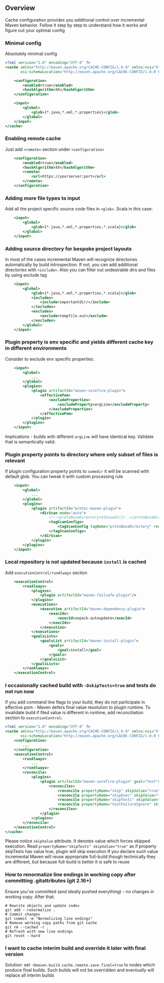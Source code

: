 <!---
 Licensed to the Apache Software Foundation (ASF) under one or more
 contributor license agreements.  See the NOTICE file distributed with
 this work for additional information regarding copyright ownership.
 The ASF licenses this file to You under the Apache License, Version 2.0
 (the "License"); you may not use this file except in compliance with
 the License.  You may obtain a copy of the License at

      http://www.apache.org/licenses/LICENSE-2.0

 Unless required by applicable law or agreed to in writing, software
 distributed under the License is distributed on an "AS IS" BASIS,
 WITHOUT WARRANTIES OR CONDITIONS OF ANY KIND, either express or implied.
 See the License for the specific language governing permissions and
 limitations under the License.
-->

## Overview

Cache configuration provides you additional control over incremental Maven behavior. Follow it step by step to
understand how it works and figure out your optimal config

### Minimal config

Absolutely minimal config

```xml
<?xml version="1.0" encoding="UTF-8" ?>
<cache xmlns="http://maven.apache.org/CACHE-CONFIG/1.0.0" xmlns:xsi="http://www.w3.org/2001/XMLSchema-instance"
       xsi:schemaLocation="http://maven.apache.org/CACHE-CONFIG/1.0.0 http://maven.apache.org/xsd/cache-config-1.0.0.xsd">

    <configuration>
        <enabled>true</enabled>
        <hashAlgorithm>XX</hashAlgorithm>
    </configuration>

    <input>
        <global>
            <glob>{*.java,*.xml,*.properties}</glob>
        </global>
    </input>
</cache>
```

### Enabling remote cache

Just add `<remote>` section under `<configuration>`

```xml
    <configuration>
        <enabled>true</enabled>
        <hashAlgorithm>XX</hashAlgorithm>
        <remote>
            <url>https://yourserver:port</url>
        </remote>
    </configuration>
```

### Adding more file types to input

Add all the project specific source code files in `<glob>`. Scala in this case:

```xml
    <input>
        <global>
            <glob>{*.java,*.xml,*.properties,*.scala}</glob>
        </global>
    </input>
```

### Adding source directory for bespoke project layouts

In most of the cases incremental Maven will recognize directories automatically by build introspection. If not, you can
add additional directories with `<include>`. Also you can filter out undesirable dirs and files by using exclude tag

```xml
    <input>
        <global>
            <glob>{*.java,*.xml,*.properties,*.scala}</glob>
            <includes>
                <include>importantdir/</include>
            </includes>
            <excludes>
                <exclude>tempfile.out</exclude>
            </excludes>
        </global>
    </input>
```

### Plugin property is env specific and yields different cache key in different environments

Consider to exclude env specific properties:

```xml
    <input>
        <global>
            ...
        </global>
        <plugins>
            <plugin artifactId="maven-surefire-plugin">
                <effectivePom>
                    <excludeProperties>
                        <excludeProperty>argLine</excludeProperty>
                    </excludeProperties>
                </effectivePom>
            </plugin>
        </plugins>
    </input>
```

Implications - builds with different `argLine` will have identical key. Validate that is semantically valid.

### Plugin property points to directory where only subset of files is relevant

If plugin configuration property points to `somedir` it will be scanned with default glob. You can tweak it with custom
processing rule

```xml
    <input>
        <global>
            ...
        </global>
        <plugins>
            <plugin artifactId="protoc-maven-plugin">
                <dirScan mode="auto">
                    <!--<protoBaseDirectory>${basedir}/..</protoBaseDirectory>-->
                    <tagScanConfigs>
                        <tagScanConfig tagName="protoBaseDirectory" recursive="false" glob="{*.proto}"/>
                    </tagScanConfigs>
                </dirScan>
            </plugin>
        </plugins>
    </input>
```

### Local repository is not updated because `install` is cached

Add `executionControl/runAlways` section

```xml
    <executionControl>
        <runAlways>
            <plugins>
                <plugin artifactId="maven-failsafe-plugin"/>
            </plugins>
            <executions>
                <execution artifactId="maven-dependency-plugin">
                    <execIds>
                        <execId>unpack-autoupdate</execId>
                    </execIds>
                </execution>
            </executions>
            <goalsLists>
                <goalsList artifactId="maven-install-plugin">
                    <goals>
                        <goal>install</goal>
                    </goals>
                </goalsList>
            </goalsLists>
        </runAlways>
    </executionControl>
```

### I occasionally cached build with `-DskipTests=true` and tests do not run now

If you add command line flags to your build, they do not participate in effective pom - Maven defers final value
resolution to plugin runtime. To invalidate build if filed value is different in runtime, add reconciliation section
to `executionControl`:

```xml
<?xml version="1.0" encoding="UTF-8" ?>
<cache xmlns="http://maven.apache.org/CACHE-CONFIG/1.0.0" xmlns:xsi="http://www.w3.org/2001/XMLSchema-instance"
       xsi:schemaLocation="http://maven.apache.org/CACHE-CONFIG/1.0.0 http://maven.apache.org/xsd/cache-config-1.0.0.xsd">
    <configuration>
        ...
    </configuration>
    <executionControl>
        <runAlways>
            ...
        </runAlways>
        <reconcile>
            <plugins>
                <plugin artifactId="maven-surefire-plugin" goal="test">
                    <reconciles>
                        <reconcile propertyName="skip" skipValue="true"/>
                        <reconcile propertyName="skipExec" skipValue="true"/>
                        <reconcile propertyName="skipTests" skipValue="true"/>
                        <reconcile propertyName="testFailureIgnore" skipValue="true"/>
                    </reconciles>
                </plugin>
            </plugins>
        </reconcile>
    </executionControl>
</cache>
```

Please notice `skipValue` attribute. It denotes value which forces skipped execution.
Read `propertyName="skipTests" skipValue="true"` as if property skipTests has value true, plugin will skip execution If
you declare such value incremental Maven will reuse appropriate full-build though technically they are different, but
because full-build is better it is safe to reuse

### How to renormalize line endings in working copy after committing .gitattributes (git 2.16+)

Ensure you've committed (and ideally pushed everything) - no changes in working copy. After that:

```shell
# Rewrite objects and update index
git add --renormalize .
# Commit changes
git commit -m "Normalizing line endings"
# Remove working copy paths from git cache
git rm --cached -r .
# Refresh with new line endings
git reset --hard
```

### I want to cache interim build and override it later with final version

Solution: set `-Dmaven.build.cache.remote.save.final=true` to nodes which produce final builds. Such builds will not be overridden
and eventually will replace all interim builds
